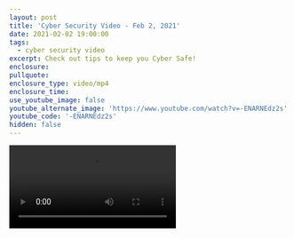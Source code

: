 ```yaml
---
layout: post
title: 'Cyber Security Video - Feb 2, 2021'
date: 2021-02-02 19:00:00
tags:
  - cyber security video
excerpt: Check out tips to keep you Cyber Safe!
enclosure:
pullquote:
enclosure_type: video/mp4
enclosure_time:
use_youtube_image: false
youtube_alternate_image: 'https://www.youtube.com/watch?v=-ENARNEdz2s'
youtube_code: '-ENARNEdz2s'
hidden: false
---
```


![](/uploads/10000000-457724435637991-4846882176588331308-n.mp4)

&nbsp;
